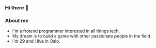 ### Hi there 👋


### About me
- I'm a frotend programmer interested in all things tech. 
- My dream is to build a game with other passionate people in the field. 
- I'm 29 and I live in Oslo.



